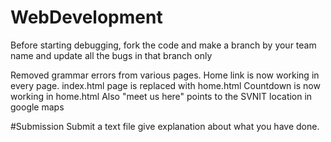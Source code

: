 # WebDevelopment
Before starting debugging, fork the code and make a branch by your team name and update all the bugs in that branch only

Removed grammar errors from various pages.
Home link is now working in every page.
index.html page is replaced with home.html
Countdown is now working in home.html
Also "meet us here" points to the SVNIT location in google maps

#Submission
Submit a text file give explanation about what you have done.
